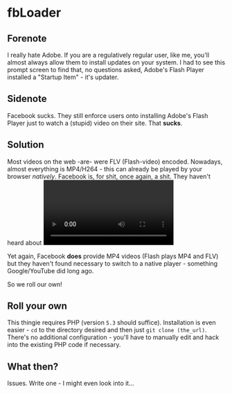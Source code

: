 # fbLoader

## Forenote

I really hate Adobe.
If you are a regulatively regular user, like me, you'll almost always allow them to install updates on your system.
I had to see this prompt screen to find that, no questions asked, Adobe's Flash Player installed a "Startup Item" - it's updater.

## Sidenote

Facebook sucks.
They still enforce users onto installing Adobe's Flash Player just to watch a (stupid) video on their site.
That **sucks**.

## Solution

Most videos on the web -are- were FLV (Flash-video) encoded.
Nowadays, almost everything is MP4/H264 - this can already be played by your browser *natively*.
Facebook is, for shit, once again, a shit.
They haven't heard about <video> yet... :-(

Yet again, Facebook **does** provide MP4 videos (Flash plays MP4 and FLV) but they haven't found necessary to switch to a native player - something Google/YouTube did long ago.

So we roll our own!

## Roll your own

This thingie requires PHP (version `5.3` should suffice).
Installation is even easier - `cd` to the directory desired and then just `git clone (the_url)`.
There's no additional configuration - you'll have to manually edit and hack into the existing PHP code if necessary.

## What then?

Issues.
Write one - I might even look into it...
